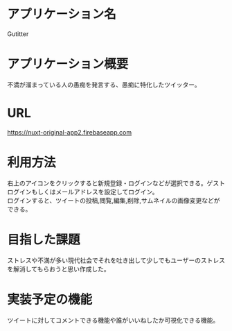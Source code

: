 # アプリケーション名  
   Gutitter  
  
# アプリケーション概要  
   不満が溜まっている人の愚痴を発言する、愚痴に特化したツイッター。

# URL    
   https://nuxt-original-app2.firebaseapp.com

# 利用方法  
  右上のアイコンをクリックすると新規登録・ログインなどが選択できる。ゲストログインもしくはメールアドレスを設定してログイン。  
  ログインすると、ツイートの投稿,閲覧,編集,削除,サムネイルの画像変更などができる。  
  
# 目指した課題  
   ストレスや不満が多い現代社会でそれを吐き出して少しでもユーザーのストレスを解消してもらおうと思い作成した。  
  
# 実装予定の機能  
  ツイートに対してコメントできる機能や誰がいいねしたか可視化できる機能。
